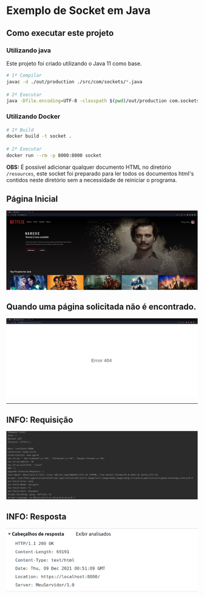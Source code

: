 # Exemplo de Socket em Java

## Como executar este projeto

### Utilizando java
Este projeto foi criado utilizando o Java 11 como base.
```bash
# 1º Compilar
javac -d ./out/production ./src/com/sockets/*.java

# 2º Executar
java -Dfile.encoding=UTF-8 -classpath $(pwd)/out/production com.sockets.Main
```

### Utilizando Docker

```bash
# 1º Build
docker build -t socket .

# 2º Executar 
docker run --rm -p 8000:8000 socket
```


**OBS:** É possível adicionar qualquer documento HTML no diretório `/resources`,
este socket foi preparado para ler todos os documentos html's contidos neste diretório sem a necessidade
de reiniciar o programa.

## Página Inicial

<img src="assets/netflix.png" >

## Quando uma página solicitada não é encontrado.
<img src="assets/404.png" >

---

## INFO: Requisição 

<img src="assets/request.png" >

## INFO: Resposta

<img src="assets/response.png" >